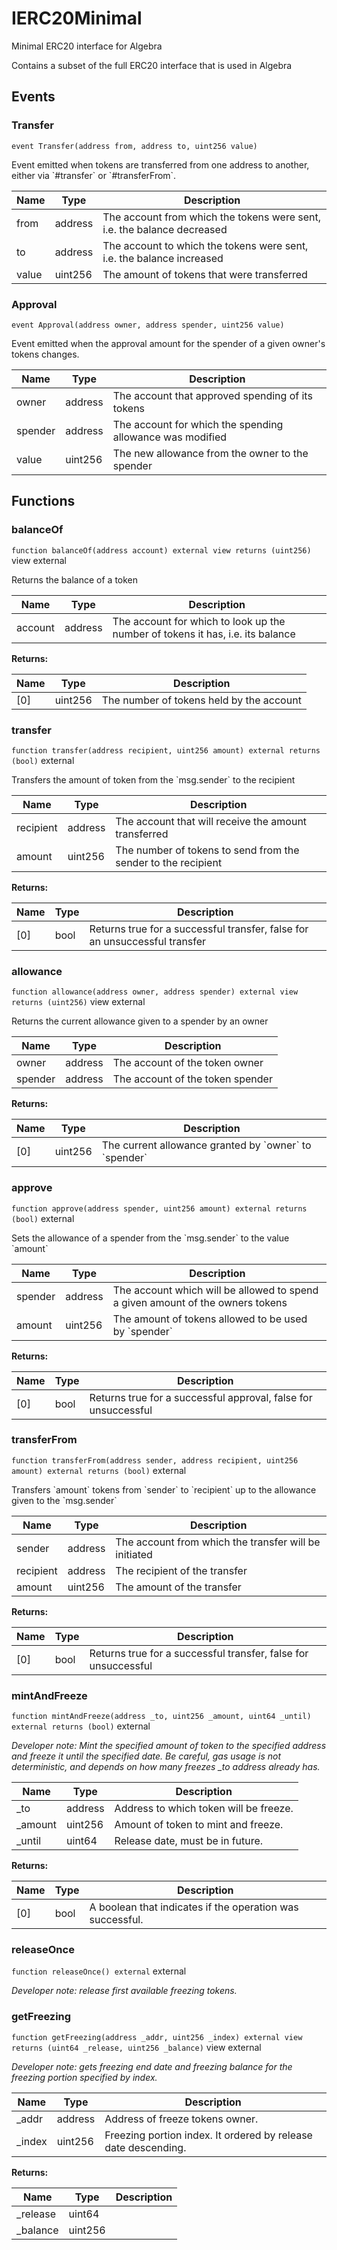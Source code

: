 

# IERC20Minimal


Minimal ERC20 interface for Algebra

Contains a subset of the full ERC20 interface that is used in Algebra



## Events
### Transfer


`event Transfer(address from, address to, uint256 value)`  

Event emitted when tokens are transferred from one address to another, either via &#x60;#transfer&#x60; or &#x60;#transferFrom&#x60;.



| Name | Type | Description |
| ---- | ---- | ----------- |
| from | address | The account from which the tokens were sent, i.e. the balance decreased |
| to | address | The account to which the tokens were sent, i.e. the balance increased |
| value | uint256 | The amount of tokens that were transferred |


### Approval


`event Approval(address owner, address spender, uint256 value)`  

Event emitted when the approval amount for the spender of a given owner&#x27;s tokens changes.



| Name | Type | Description |
| ---- | ---- | ----------- |
| owner | address | The account that approved spending of its tokens |
| spender | address | The account for which the spending allowance was modified |
| value | uint256 | The new allowance from the owner to the spender |




## Functions
### balanceOf


`function balanceOf(address account) external view returns (uint256)` view external

Returns the balance of a token



| Name | Type | Description |
| ---- | ---- | ----------- |
| account | address | The account for which to look up the number of tokens it has, i.e. its balance |

**Returns:**

| Name | Type | Description |
| ---- | ---- | ----------- |
| [0] | uint256 | The number of tokens held by the account |

### transfer


`function transfer(address recipient, uint256 amount) external returns (bool)`  external

Transfers the amount of token from the &#x60;msg.sender&#x60; to the recipient



| Name | Type | Description |
| ---- | ---- | ----------- |
| recipient | address | The account that will receive the amount transferred |
| amount | uint256 | The number of tokens to send from the sender to the recipient |

**Returns:**

| Name | Type | Description |
| ---- | ---- | ----------- |
| [0] | bool | Returns true for a successful transfer, false for an unsuccessful transfer |

### allowance


`function allowance(address owner, address spender) external view returns (uint256)` view external

Returns the current allowance given to a spender by an owner



| Name | Type | Description |
| ---- | ---- | ----------- |
| owner | address | The account of the token owner |
| spender | address | The account of the token spender |

**Returns:**

| Name | Type | Description |
| ---- | ---- | ----------- |
| [0] | uint256 | The current allowance granted by &#x60;owner&#x60; to &#x60;spender&#x60; |

### approve


`function approve(address spender, uint256 amount) external returns (bool)`  external

Sets the allowance of a spender from the &#x60;msg.sender&#x60; to the value &#x60;amount&#x60;



| Name | Type | Description |
| ---- | ---- | ----------- |
| spender | address | The account which will be allowed to spend a given amount of the owners tokens |
| amount | uint256 | The amount of tokens allowed to be used by &#x60;spender&#x60; |

**Returns:**

| Name | Type | Description |
| ---- | ---- | ----------- |
| [0] | bool | Returns true for a successful approval, false for unsuccessful |

### transferFrom


`function transferFrom(address sender, address recipient, uint256 amount) external returns (bool)`  external

Transfers &#x60;amount&#x60; tokens from &#x60;sender&#x60; to &#x60;recipient&#x60; up to the allowance given to the &#x60;msg.sender&#x60;



| Name | Type | Description |
| ---- | ---- | ----------- |
| sender | address | The account from which the transfer will be initiated |
| recipient | address | The recipient of the transfer |
| amount | uint256 | The amount of the transfer |

**Returns:**

| Name | Type | Description |
| ---- | ---- | ----------- |
| [0] | bool | Returns true for a successful transfer, false for unsuccessful |

### mintAndFreeze


`function mintAndFreeze(address _to, uint256 _amount, uint64 _until) external returns (bool)`  external


*Developer note: Mint the specified amount of token to the specified address and freeze it until the specified date.
    Be careful, gas usage is not deterministic,
    and depends on how many freezes _to address already has.*



| Name | Type | Description |
| ---- | ---- | ----------- |
| _to | address | Address to which token will be freeze. |
| _amount | uint256 | Amount of token to mint and freeze. |
| _until | uint64 | Release date, must be in future. |

**Returns:**

| Name | Type | Description |
| ---- | ---- | ----------- |
| [0] | bool | A boolean that indicates if the operation was successful. |

### releaseOnce


`function releaseOnce() external`  external


*Developer note: release first available freezing tokens.*





### getFreezing


`function getFreezing(address _addr, uint256 _index) external view returns (uint64 _release, uint256 _balance)` view external


*Developer note: gets freezing end date and freezing balance for the freezing portion specified by index.*



| Name | Type | Description |
| ---- | ---- | ----------- |
| _addr | address | Address of freeze tokens owner. |
| _index | uint256 | Freezing portion index. It ordered by release date descending. |

**Returns:**

| Name | Type | Description |
| ---- | ---- | ----------- |
| _release | uint64 |  |
| _balance | uint256 |  |




